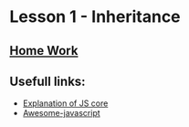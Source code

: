 # Lesson 1 - Inheritance

## [Home Work](../tasks/git.md)

## Usefull links:
* [Explanation of JS core](http://dmitrysoshnikov.com/ecmascript/ru-javascript-the-core/)
* [Awesome-javascript](https://github.com/sorrycc/awesome-javascript)


